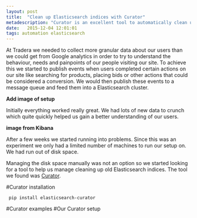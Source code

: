 ```yaml
---
layout: post
title:  "Clean up Elasticsearch indices with Curator"
metadescription: "Curator is an excellent tool to automatically clean up old indices in Elasticsearch"
date:   2015-12-04 12:01:01
tags: automation elasticsearch
---
```


At Tradera we needed to collect more granular data about our users than we could get from Google analytics in order to try to understand the behaviour, needs and painpoints of our people visiting our site. 
To achieve this we started to publish events when users completed certain actions on our site like searching for products, placing bids or other actions that could be considered a conversion. We would then publish these events to a message queue and feed them into a Elasticsearch cluster.

**Add image of setup**

Initially everything worked really great. We had lots of new data to crunch which quite quickly helped us gain a better understanding of our users.

**image from Kibana**

After a few weeks we started running into problems. Since this was an experiment we only had a limited number of machines to run our setup on. We had run out of disk space.

Managing the disk space manually was not an option so we started looking for a tool to help us manage cleaning up old Elasticsearch indices. The tool we found was [Curator](https://github.com/elastic/curator).

#Curator installation

     pip install elasticsearch-curator

#Curator examples
#Our Curator setup
